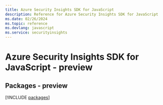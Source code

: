 ```yaml
---
title: Azure Security Insights SDK for JavaScript
description: Reference for Azure Security Insights SDK for JavaScript
ms.date: 02/26/2024
ms.topic: reference
ms.devlang: javascript
ms.service: securityinsights
---
```

# Azure Security Insights SDK for JavaScript - preview
## Packages - preview
[!INCLUDE [packages](security-insights-index.md)]